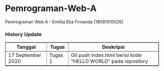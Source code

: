 <h1>Pemrograman-Web-A</h1>
<p>Pemrograman Web A - Emillia Eka Firnanda [18081010026]</p>

<h3>History Update</h3>

<table border="1px">
<tr>
    <th>Tanggal</th>
    <th>Tugas</th>
    <th>Deskripsi</th>
</tr>
  <tr>
    <td>17 September 2020</td>
    <td>Tugas 1</td>
      <td>Git push index.html berisi kode "HELLO WORLD" pada repository</td>
  </tr>
</table>

